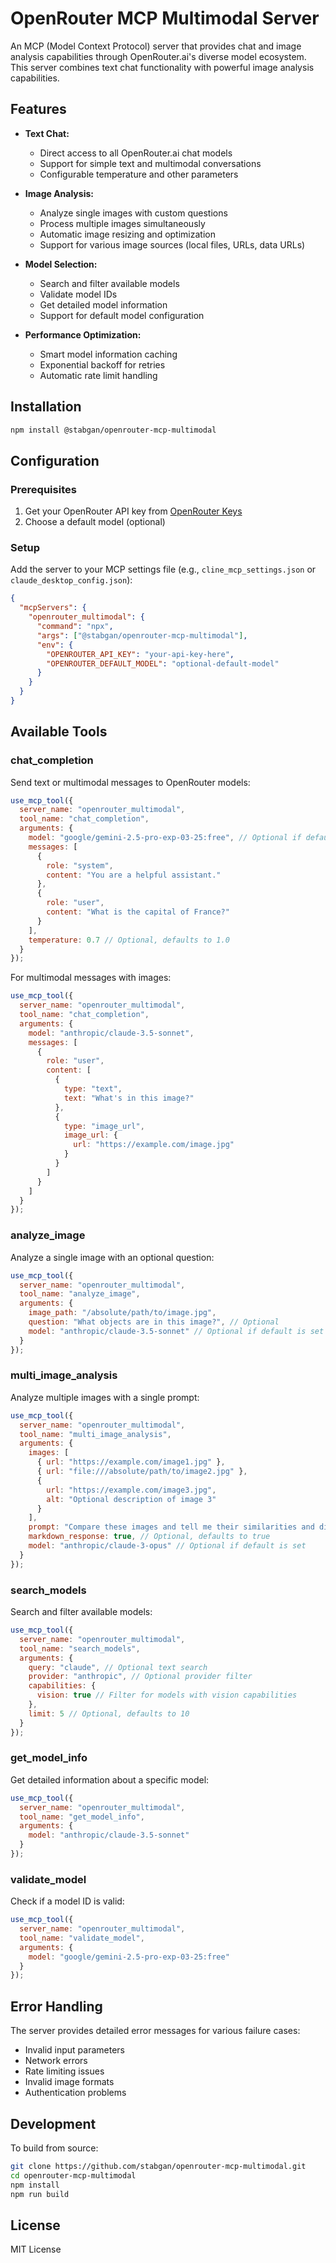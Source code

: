 # OpenRouter MCP Multimodal Server

An MCP (Model Context Protocol) server that provides chat and image analysis capabilities through OpenRouter.ai's diverse model ecosystem. This server combines text chat functionality with powerful image analysis capabilities.

## Features

- **Text Chat:**
  - Direct access to all OpenRouter.ai chat models
  - Support for simple text and multimodal conversations
  - Configurable temperature and other parameters

- **Image Analysis:**
  - Analyze single images with custom questions
  - Process multiple images simultaneously 
  - Automatic image resizing and optimization
  - Support for various image sources (local files, URLs, data URLs)

- **Model Selection:**
  - Search and filter available models
  - Validate model IDs
  - Get detailed model information
  - Support for default model configuration

- **Performance Optimization:**
  - Smart model information caching
  - Exponential backoff for retries
  - Automatic rate limit handling

## Installation

```bash
npm install @stabgan/openrouter-mcp-multimodal
```

## Configuration

### Prerequisites

1. Get your OpenRouter API key from [OpenRouter Keys](https://openrouter.ai/keys)
2. Choose a default model (optional)

### Setup

Add the server to your MCP settings file (e.g., `cline_mcp_settings.json` or `claude_desktop_config.json`):

```json
{
  "mcpServers": {
    "openrouter_multimodal": {
      "command": "npx",
      "args": ["@stabgan/openrouter-mcp-multimodal"],
      "env": {
        "OPENROUTER_API_KEY": "your-api-key-here",
        "OPENROUTER_DEFAULT_MODEL": "optional-default-model"
      }
    }
  }
}
```

## Available Tools

### chat_completion

Send text or multimodal messages to OpenRouter models:

```javascript
use_mcp_tool({
  server_name: "openrouter_multimodal",
  tool_name: "chat_completion",
  arguments: {
    model: "google/gemini-2.5-pro-exp-03-25:free", // Optional if default is set
    messages: [
      {
        role: "system",
        content: "You are a helpful assistant."
      },
      {
        role: "user",
        content: "What is the capital of France?"
      }
    ],
    temperature: 0.7 // Optional, defaults to 1.0
  }
});
```

For multimodal messages with images:

```javascript
use_mcp_tool({
  server_name: "openrouter_multimodal",
  tool_name: "chat_completion",
  arguments: {
    model: "anthropic/claude-3.5-sonnet",
    messages: [
      {
        role: "user",
        content: [
          {
            type: "text",
            text: "What's in this image?"
          },
          {
            type: "image_url",
            image_url: {
              url: "https://example.com/image.jpg"
            }
          }
        ]
      }
    ]
  }
});
```

### analyze_image

Analyze a single image with an optional question:

```javascript
use_mcp_tool({
  server_name: "openrouter_multimodal",
  tool_name: "analyze_image",
  arguments: {
    image_path: "/absolute/path/to/image.jpg",
    question: "What objects are in this image?", // Optional
    model: "anthropic/claude-3.5-sonnet" // Optional if default is set
  }
});
```

### multi_image_analysis

Analyze multiple images with a single prompt:

```javascript
use_mcp_tool({
  server_name: "openrouter_multimodal",
  tool_name: "multi_image_analysis",
  arguments: {
    images: [
      { url: "https://example.com/image1.jpg" },
      { url: "file:///absolute/path/to/image2.jpg" },
      { 
        url: "https://example.com/image3.jpg",
        alt: "Optional description of image 3" 
      }
    ],
    prompt: "Compare these images and tell me their similarities and differences",
    markdown_response: true, // Optional, defaults to true
    model: "anthropic/claude-3-opus" // Optional if default is set
  }
});
```

### search_models

Search and filter available models:

```javascript
use_mcp_tool({
  server_name: "openrouter_multimodal",
  tool_name: "search_models",
  arguments: {
    query: "claude", // Optional text search
    provider: "anthropic", // Optional provider filter
    capabilities: {
      vision: true // Filter for models with vision capabilities
    },
    limit: 5 // Optional, defaults to 10
  }
});
```

### get_model_info

Get detailed information about a specific model:

```javascript
use_mcp_tool({
  server_name: "openrouter_multimodal",
  tool_name: "get_model_info",
  arguments: {
    model: "anthropic/claude-3.5-sonnet"
  }
});
```

### validate_model

Check if a model ID is valid:

```javascript
use_mcp_tool({
  server_name: "openrouter_multimodal",
  tool_name: "validate_model",
  arguments: {
    model: "google/gemini-2.5-pro-exp-03-25:free"
  }
});
```

## Error Handling

The server provides detailed error messages for various failure cases:

- Invalid input parameters
- Network errors
- Rate limiting issues
- Invalid image formats
- Authentication problems

## Development

To build from source:

```bash
git clone https://github.com/stabgan/openrouter-mcp-multimodal.git
cd openrouter-mcp-multimodal
npm install
npm run build
```

## License

MIT License